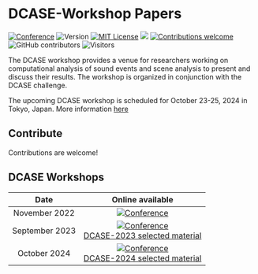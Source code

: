# DCASE-Workshop Papers


[![Conference](http://img.shields.io/badge/DCASE-2023-002F6C.svg)](https://dcase.community/)
![Version](https://img.shields.io/badge/version-v1.0.0-rc0?color=yellow)
[![MIT License](https://custom-icon-badges.demolab.com/github/license/abikaki/DCASE-2023-Papers?logo=law)](LICENSE)
![](https://custom-icon-badges.demolab.com/github/last-commit/abikaki/DCASE-2023-Papers?logo=history&logoColor=white)
[![Contributions welcome](https://img.shields.io/badge/contributions-welcome-brightgreen.svg?style=flat)](https://github.com/abikaki/DCASE-2023-Papers/blob/main/README.md)
![GitHub contributors](https://img.shields.io/github/contributors/abikaki/DCASE-2023-Papers?color=red)
![Visitors](https://api.visitorbadge.io/api/combined?path=https%3A%2F%2Fgithub.com%2Fabikaki%2FDCASE-2023-Papers&countColor=%23ba68c8&style=plastic)


The DCASE workshop provides a venue for researchers working on computational analysis of sound events and scene analysis to present and discuss their results.  The workshop is organized in conjunction with the DCASE challenge.

The upcoming DCASE workshop is scheduled for October 23-25, 2024 in Tokyo, Japan. More information <a href="https://dcase.community/workshop2024/">here</a>


## Contribute

Contributions are welcome!



## DCASE Workshops

|      **Date**      | **Online available**|
|:------------------:|:-------------------:|
| November 2022  | [![Conference](http://img.shields.io/badge/DCASE-2022-9F8556.svg)](https://dcase.community/workshop2022/index) |
| September 2023 | [![Conference](http://img.shields.io/badge/DCASE-2023-9F8556.svg)](https://dcase.community/workshop2023/index) <br/> [DCASE-2023 selected material](https://github.com/abikaki/DCASE-Workshop-Papers/2023/README.md)  |
| October 2024 | [![Conference](http://img.shields.io/badge/DCASE-2024-9F8556.svg)](https://dcase.community/workshop2024/index)<br/> [DCASE-2024 selected material](https://github.com/abikaki/DCASE-Workshop-Papers/2024/README.md) |  